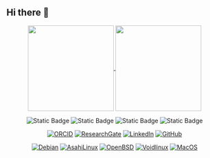 ## Hi there 👋
<p align="center">
<a href="https://github.com/dxnst/dxnst">
  <img height=200 align="center" src="https://github-readme-stats.vercel.app/api?username=dxnst&show_icons=true&theme=nord&rank_icon=github" />
</a>
<a href="https://github.com/dxnst/dxnst">
  <img height=200 align="center" src="https://github-readme-stats.vercel.app/api/top-langs/?username=dxnst&layout=donut&theme=nord" />
</a>
</p>

<p align="center">
  <img alt="Static Badge" src="https://img.shields.io/badge/LaTeX-2E3440?style=for-the-badge&logo=latex&logoColor=8FBCBB">
  <img alt="Static Badge" src="https://img.shields.io/badge/Go-2E3440?style=for-the-badge&logo=go&logoColor=88C0D0">
  <img alt="Static Badge" src="https://img.shields.io/badge/Python-2E3440?style=for-the-badge&logo=python&logoColor=81A1C1">
  <img alt="Static Badge" src="https://img.shields.io/badge/R-2E3440?style=for-the-badge&logo=R&logoColor=5E81AC">
</p>

<p align="center">
    <a href="https://orcid.org/0009-0006-0603-5177" target="_blank"><img alt="ORCID" src="https://img.shields.io/badge/-ORCID-8FBCBB?style=for-the-badge&logo=ORCID&logoColor=ECEFF4"></a>
    <a href="https://www.researchgate.net/profile/Josue-Soto-Consuegra" target="_blank"><img alt="ResearchGate" src="https://img.shields.io/badge/-ResearchGate-88C0D0?style=for-the-badge&logo=ResearchGate&logoColor=ECEFF4"></a>
   <a href="https://www.linkedin.com/in/sotoconsuegra" target="_blank"><img alt="LinkedIn" src="https://img.shields.io/badge/-LinkedIn-81A1C1?style=for-the-badge&logo=Linkedin&logoColor=ECEFF4"></a>
 <a href="https://github.com/dxnst" target="_blank"><img alt="GitHub" src="https://img.shields.io/badge/-@dxnst-5E81AC?style=for-the-badge&logo=GitHub&logoColor=ECEFF4"></a>
</p>

<p align="center">
  <a href="https://www.debian.org" target="_blank"><img alt="Debian" src="https://img.shields.io/badge/Debian-BF616A?style=for-the-badge&logo=Debian&logoColor=ECEFF4"></a>
    <a href="https://asahilinux.org" target="_blank"><img alt="AsahiLinux" src="https://img.shields.io/badge/Asahi-D08770?style=for-the-badge&logo=Asahilinux&logoColor=ECEFF4"></a>
  <a href="https://www.openbsd.org" target="_blank"><img alt="OpenBSD" src="https://img.shields.io/badge/OpenBSD-EBCB8B?style=for-the-badge&logo=OpenBSD&logoColor=2E3440"></a>
  <a href="https://www.voidlinux.org" target="_blank"><img alt="Voidlinux" src="https://img.shields.io/badge/Void-A3BE8C?style=for-the-badge&logo=Voidlinux&logoColor=ECEFF4"></a>
  <a href="https://opensource.apple.com/releases/" target="_blank"><img alt="MacOS" src="https://img.shields.io/badge/Darwin-B48EAD?style=for-the-badge&logo=Apple&logoColor=ECEFF4"></a>
</p>

<!--
**dxnst/dxnst** is a ✨ _special_ ✨ repository because its `README.md` (this file) appears on your GitHub profile.

Here are some ideas to get you started:

- 🔭 I’m currently working on ...
- 🌱 I’m currently learning ...
- 👯 I’m looking to collaborate on ...
- 🤔 I’m looking for help with ...
- 💬 Ask me about ...
- 📫 How to reach me: ...
- 😄 Pronouns: ...
- ⚡ Fun fact: ...
-->
